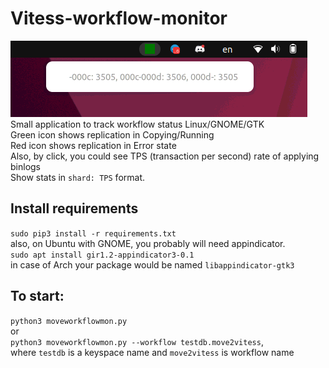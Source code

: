 # Vitess-workflow-monitor  
![demo.png](demo.png)  
Small application to track workflow status Linux/GNOME/GTK  
Green icon shows replication in Copying/Running  
Red icon shows replication in Error state  
Also, by click, you could see TPS (transaction per second) rate of applying binlogs  
Show stats in `shard: TPS` format.  
## Install requirements
`sudo pip3 install -r requirements.txt`  
also, on Ubuntu with GNOME, you probably will need appindicator.  
`sudo apt install gir1.2-appindicator3-0.1`  
in case of Arch your package would be named `libappindicator-gtk3`
## To start:  
`python3 moveworkflowmon.py`  
or  
`python3 moveworkflowmon.py --workflow testdb.move2vitess`,  
where `testdb` is a keyspace name and `move2vitess` is workflow name